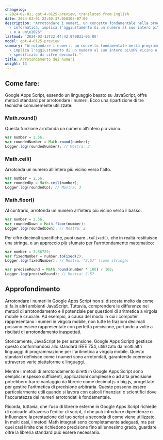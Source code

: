 ```yaml
---
changelog:
- 2024-02-01, gpt-4-0125-preview, translated from English
date: 2024-02-01 22:00:37.058308-07:00
description: "Arrotondare i numeri, un concetto fondamentale nella programmazione\
  \ informatica, implica l'aggiustamento di un numero al suo intero pi\xF9 vicino\
  \ o a un\u2026"
lastmod: '2024-03-13T22:44:42.949031-06:00'
model: gpt-4-0125-preview
summary: "Arrotondare i numeri, un concetto fondamentale nella programmazione informatica,\
  \ implica l'aggiustamento di un numero al suo intero pi\xF9 vicino o a un numero\
  \ specificato di cifre decimali."
title: Arrotondamento dei numeri
weight: 13
---
```


## Come fare:
Google Apps Script, essendo un linguaggio basato su JavaScript, offre metodi standard per arrotondare i numeri. Ecco una ripartizione di tre tecniche comunemente utilizzate:

### Math.round()
Questa funzione arrotonda un numero all'intero più vicino.

```javascript
var number = 2.56;
var roundedNumber = Math.round(number); 
Logger.log(roundedNumber); // Mostra: 3
```

### Math.ceil()
Arrotonda un numero all'intero più vicino verso l'alto.

```javascript
var number = 2.56;
var roundedUp = Math.ceil(number); 
Logger.log(roundedUp); // Mostra: 3
```

### Math.floor()
Al contrario, arrotonda un numero all'intero più vicino verso il basso.

```javascript
var number = 2.56;
var roundedDown = Math.floor(number); 
Logger.log(roundedDown); // Mostra: 2
```

Per cifre decimali specifiche, puoi usare `.toFixed()`, che in realtà restituisce una stringa, o un approccio più sfumato per l'arrotondamento matematico:

```javascript
var number = 2.56789;
var fixedNumber = number.toFixed(2); 
Logger.log(fixedNumber); // Mostra: "2.57" (come stringa)

var preciseRound = Math.round(number * 100) / 100; 
Logger.log(preciseRound); // Mostra: 2.57
```

## Approfondimento
Arrotondare i numeri in Google Apps Script non si discosta molto da come si fa in altri ambienti JavaScript. Tuttavia, comprendere le differenze nei metodi di arrotondamento e il potenziale per questioni di aritmetica a virgola mobile è cruciale. Ad esempio, a causa del modo in cui i computer rappresentano i numeri in virgola mobile, non tutte le frazioni decimali possono essere rappresentate con perfetta precisione, portando a volte a risultati di arrotondamento inaspettati.

Storicamente, JavaScript (e per estensione, Google Apps Script) gestisce questo conformandosi allo standard IEEE 754, utilizzato da molti altri linguaggi di programmazione per l'aritmetica a virgola mobile. Questo standard definisce come i numeri sono arrotondati, garantendo coerenza attraverso varie piattaforme e linguaggi.

Mentre i metodi di arrotondamento diretti in Google Apps Script sono semplici e spesso sufficienti, applicazioni complesse o ad alta precisione potrebbero trarre vantaggio da librerie come decimal.js o big.js, progettate per gestire l'aritmetica di precisione arbitraria. Queste possono essere particolarmente utili quando si lavora con calcoli finanziari o scientifici dove l'accuratezza dei numeri arrotondati è fondamentale.

Ricorda, tuttavia, che l'uso di librerie esterne in Google Apps Script richiede di caricarle attraverso l'editor di script, il che può introdurre dipendenze o influenzare la prestazione del tuo script a seconda di come viene utilizzato. In molti casi, i metodi Math integrati sono completamente adeguati, ma per quei casi limite che richiedono precisione fino all'ennesimo grado, guardare oltre la libreria standard può essere necessario.
